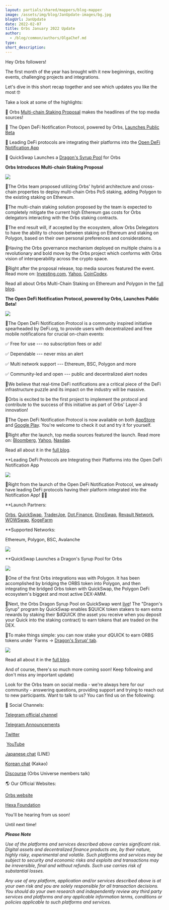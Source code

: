 ```yaml
---
layout: partials/shared/mappers/blog-mapper
image: /assets/img/blog/JanUpdate-images/bg.jpg
blogUrl: JanUpdate
date: 2022-02-07
title: Orbs January 2022 Update 
author:
  - /blog/common/authors/OlgaChef.md
type:
short_description: 
---
```

Hey Orbs followers!

The first month of the year has brought with it new beginnings, exciting events, challenging projects and integrations.

Let's dive in this short recap together and see which updates you like the most 🤓

Take a look at some of the highlights:

📌 Orbs [Multi-chain Staking Proposal](https://www.orbs.com/polygon-staking/) makes the headlines of the top media sources!

📌 The Open DeFi Notification Protocol, powered by Orbs, [Launches Public Beta](https://www.orbs.com/notifications-launch/) 

📌 Leading DeFi protocols are integrating their platforms into the [Open DeFi Notification App](https://defi.org/notifications/)

📌 QuickSwap Launches a [Dragon's Syrup Pool](https://www.orbs.com/DragonSyrup/) for Orbs

<div class='line-separator'> </div>

**Orbs Introduces Multi-chain Staking Proposal**

![](/assets/img/blog/JanUpdate-images/image1.jpg)

🔹The Orbs team proposed utilizing Orbs' hybrid architecture and cross-chain properties to deploy multi-chain Orbs PoS staking, adding Polygon to the existing staking on Ethereum.

🔹The multi-chain staking solution proposed by the team is expected to completely mitigate the current high Ethereum gas costs for Orbs delegators interacting with the Orbs staking contracts.

🔹The end result will, if accepted by the ecosystem, allow Orbs Delegators to have the ability to choose between staking on Ethereum and staking on Polygon, based on their own personal preferences and considerations.

🔹Having the Orbs governance mechanism deployed on multiple chains is a revolutionary and bold move by the Orbs project which conforms with Orbs vision of interoperability across the crypto space.

🔹Right after the proposal release, top media sources featured the event. Read more on: [Investing.com](https://www.investing.com/news/cryptocurrency-news/orbs-seek-community-consensus-to-pioneer-multichain-staking-on-ethereum--polygon-2735935), [Yahoo](https://finance.yahoo.com/news/orbs-pioneers-multi-chain-staking-164500489.html), [CoinCodex](https://coincodex.com/article/13368/orbs-network-proposes-multi-chain-staking-on-ethereum-and-polygon-blockchains/).

Read all about Orbs Multi-Chain Staking on Ethereum and Polygon in the [full blog](https://www.orbs.com/polygon-staking/).

<div class='line-separator'> </div>

**The Open DeFi Notification Protocol, powered by Orbs, Launches Public Beta!**

![](/assets/img/blog/JanUpdate-images/image2.jpg)

🔹The Open DeFi Notification Protocol is a community inspired initiative spearheaded by DeFi.org, to provide users with decentralized and free mobile notifications for crucial on-chain events:

✅ Free for use --- no subscription fees or ads!

✅ Dependable --- never miss an alert

✅ Multi network support --- Ethereum, BSC, Polygon and more

✅ Community-led and open --- public and decentralized alert nodes

🔹We believe that real-time DeFi notifications are a critical piece of the DeFi infrastructure puzzle and its impact on the industry will be massive.

🔹Orbs is excited to be the first project to implement the protocol and contribute to the success of this initiative as part of Orbs' Layer-3 innovation!

🔹The Open DeFi Notification Protocol is now available on both [AppStore](https://apps.apple.com/il/app/defi-notifications/id1588243632) and [Google Play](https://play.google.com/store/apps/details?id=com.orbs.openDefiNotificationsApp). You're welcome to check it out and try it for yourself.

🔹Right after the launch, top media sources featured the launch. Read more on: [Bloomberg](https://www.bloomberg.com/press-releases/2022-01-25/defi-org-launches-the-open-defi-notification-protocol-powered-by-the-orbs-network), [Yahoo](https://finance.yahoo.com/news/defi-org-launches-open-defi-123000053.html#:~:text=Newsfile-,DeFi.org%20Launches%20the%20Open%20DeFi%20Notification%20Protocol%20Powered%20by,Newsfile%20Corp.&text=Orbs%20ushers%20in%20the%20next,on%20Apple%20and%20iOS%20devices), [Nasdaq](https://www.nasdaq.com/press-release/defi.org-launches-the-open-defi-notification-protocol-powered-by-the-orbs-network).

Read all about it in the [full blog](https://www.orbs.com/notifications-launch/).

<div class='line-separator'> </div>

**Leading DeFi Protocols are Integrating their Platforms into the Open DeFi Notification App

![](/assets/img/blog/JanUpdate-images/image3.jpg)

🔹Right from the launch of the Open DeFi Notification Protocol, we already have leading DeFi protocols having their platform integrated into the Notification App! 🦾😎

**Launch Partners: 

[Orbs](https://www.orbs.com/), [QuickSwap](https://quickswap.exchange/#/swap), [TraderJoe](https://traderjoexyz.com/#/home), [Dot.Finance](https://dot.finance/), [DinoSwap](https://dinoswap.exchange/), [Revault Network](https://www.revault.network/), [WOWSwap](https://wowswap.io/swap), [KogeFarm](https://kogefarm.io/vaults)

**Supported Networks: 

Ethereum, Polygon, BSC, Avalanche

![](/assets/img/blog/JanUpdate-images/image4.png)

<div class='line-separator'> </div>

**QuickSwap Launches a Dragon's Syrup Pool for Orbs

![](/assets/img/blog/JanUpdate-images/image5.jpg)

🔹One of the first Orbs integrations was with Polygon. It has been accomplished by bridging the ORBS token into Polygon, and then integrating the bridged Orbs token with QuickSwap, the Polygon DeFi ecosystem's biggest and most active DEX-AMM.

🔹Next, the Orbs Dragon Syrup Pool on QuickSwap went [live](https://twitter.com/orbs_network/status/1483507403811401734?cxt=HHwWjMC5nfaHvZYpAAAA)! The "Dragon's Syrup" program by QuickSwap enables $QUICK token stakers to earn extra rewards by staking their $dQUICK (the asset you receive when you deposit your Quick into the staking contract) to earn tokens that are traded on the DEX.

🔹To make things simple: you can now stake your dQUICK to earn ORBS tokens under 'Farms -> [Dragon's Syrup' tab](https://quickswap.exchange/#/syrup).

![](/assets/img/blog/JanUpdate-images/image6.png)

Read all about it in the [full blog](https://www.orbs.com/DragonSyrup/).

<div class='line-separator'> </div>

And of course, there's so much more coming soon! Keep following and don't miss any important update)

Look for the Orbs team on social media - we're always here for our community - answering questions, providing support and trying to reach out to new participants. Want to talk to us? You can find us on the following:

🔗 Social Channels:

[Telegram official channel](https://t.me/OrbsNetwork) 

[Telegram Announcements](https://t.me/OrbsAnnouncements) 

[Twitter](https://twitter.com/orbs_network)

 [YouTube](https://www.youtube.com/channel/UCfpV4z-MGxeiabFkht1LNPQ/featured) 

[Japanese chat](https://page.line.me/?accountId=718ayvky) (LINE)

[Korean chat](https://open.kakao.com/o/giYtuTRb) (Kakao)

[Discourse](https://www.orbs.com/contact/) (Orbs Universe members talk)

🌎 Our Official Websites:

[Orbs website](https://www.orbs.com/) 

[Hexa Foundation](https://www.hexa.org/)

You'll be hearing from us soon!

Until next time!

***Please Note***

*Use of the platforms and services described above carries significant risk. Digital assets and decentralized finance products are, by their nature, highly risky, experimental and volatile. Such platforms and services may be subject to security and economic risks and exploits and transactions may be irreversible, final and without refunds. Such use carries risk of substantial losses.*

*Any use of any platform, application and/or services described above is at your own risk and you are solely responsible for all transaction decisions. You should do your own research and independently review any third party services and platforms and any applicable information terms, conditions or policies applicable to such platforms and services.*
